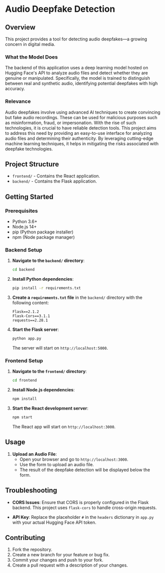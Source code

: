 # Audio Deepfake Detection

## Overview

This project provides a tool for detecting audio deepfakes—a growing concern in digital media. 

### What the Model Does

The backend of this application uses a deep learning model hosted on Hugging Face's API to analyze audio files and detect whether they are genuine or manipulated. Specifically, the model is trained to distinguish between real and synthetic audio, identifying potential deepfakes with high accuracy.

### Relevance

Audio deepfakes involve using advanced AI techniques to create convincing but fake audio recordings. These can be used for malicious purposes such as misinformation, fraud, or impersonation. With the rise of such technologies, it is crucial to have reliable detection tools. This project aims to address this need by providing an easy-to-use interface for analyzing audio files and determining their authenticity. By leveraging cutting-edge machine learning techniques, it helps in mitigating the risks associated with deepfake technologies.

## Project Structure

- `frontend/` - Contains the React application.
- `backend/` - Contains the Flask application.

## Getting Started

### Prerequisites

- Python 3.6+
- Node.js 14+
- pip (Python package installer)
- npm (Node package manager)

### Backend Setup

1. **Navigate to the `backend/` directory**:

    ```bash
    cd backend
    ```

2. **Install Python dependencies**:

    ```bash
    pip install -r requirements.txt
    ```

3. **Create a `requirements.txt` file** in the `backend/` directory with the following content:

    ```
    Flask==2.1.2
    Flask-Cors==3.1.1
    requests==2.28.1
    ```

4. **Start the Flask server**:

    ```bash
    python app.py
    ```

   The server will start on `http://localhost:5000`.

### Frontend Setup

1. **Navigate to the `frontend/` directory**:

    ```bash
    cd frontend
    ```

2. **Install Node.js dependencies**:

    ```bash
    npm install
    ```

3. **Start the React development server**:

    ```bash
    npm start
    ```

   The React app will start on `http://localhost:3000`.

## Usage

1. **Upload an Audio File**:
   - Open your browser and go to `http://localhost:3000`.
   - Use the form to upload an audio file.
   - The result of the deepfake detection will be displayed below the form.

## Troubleshooting

- **CORS Issues**:
  Ensure that CORS is properly configured in the Flask backend. This project uses `flask-cors` to handle cross-origin requests.

- **API Key**:
  Replace the placeholder `#` in the `headers` dictionary in `app.py` with your actual Hugging Face API token.

## Contributing

1. Fork the repository.
2. Create a new branch for your feature or bug fix.
3. Commit your changes and push to your fork.
4. Create a pull request with a description of your changes.


